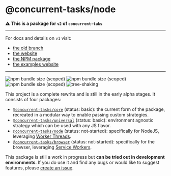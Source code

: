 # @concurrent-tasks/node

:warning: **This is a package for `v2` of `concurrent-taks`**

---

For docs and details on `v1` visit:

-   [the old branch](https://github.com/samrith-s/concurrent-tasks/tree/v1)
-   [the website](https://concurrent-tasks.js.org)
-   [the NPM package](https://www.npmjs.com/package/concurrent-tasks)
-   [the examples website](https://samrith-s.github.io/concurrent-tasks)

---

![npm bundle size (scoped)](https://img.shields.io/bundlephobia/minzip/@concurrent-tasks/core?label=%40concurrent-tasks%2Fcore) ![npm bundle size (scoped)](https://img.shields.io/bundlephobia/minzip/@concurrent-tasks/node?label=%40concurrent-tasks%2Fnode) ![npm bundle size (scoped)](https://img.shields.io/bundlephobia/minzip/@concurrent-tasks/browser?label=%40concurrent-tasks%2Fbrowser) ![tree-shaking](https://badgen.net/bundlephobia/tree-shaking/@concurrent-tasks/core)

This project is a complete rewrite and is still in the early alpha stages. It consists of four packages:

-   [`@concurrent-tasks/core`][core] (status: basic): the current form of the package, recreated in a modular way to enable passing custom strategies.
-   [`@concurrent-tasks/universal`][universal] (status: basic): environment agnostic strategy which can be used with any JS flavor.
-   [`@concurrent-tasks/node`][node] (status: not-started): specifically for NodeJS, leveraging [Worker Threads](https://nodejs.org/api/worker_threads.html).
-   [`@concurrent-tasks/browser`][browser] (status: not-started): specifically for the browser, leveraging [Service Workers](https://developer.mozilla.org/en-US/docs/Web/API/Service_Worker_API).

This package is still a work in progress but **can be tried out in development environments**. If you do use it and find any bugs or would like to suggest features, please [create an issue](https://github.com/samrith-s/concurrent-tasks/issues/).

[core]: https://www.npmjs.com/package/@concurrent-tasks/core
[universal]: https://www.npmjs.com/package/@concurrent-tasks/universal
[node]: https://www.npmjs.com/package/@concurrent-tasks/node
[browser]: https://www.npmjs.com/package/@concurrent-tasks/browser
